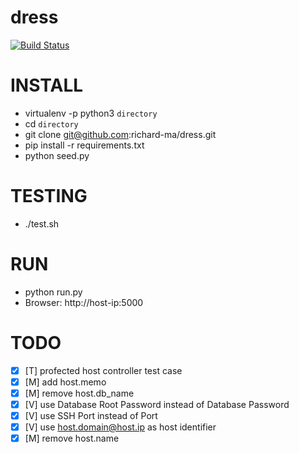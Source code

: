 # dress

[![Build Status](https://travis-ci.org/richard-ma/dress.svg?branch=master)](https://travis-ci.org/richard-ma/dress)

# INSTALL
* virtualenv -p python3 `directory`
* cd `directory`
* git clone git@github.com:richard-ma/dress.git
* pip install -r requirements.txt
* python seed.py

# TESTING
* ./test.sh

# RUN
* python run.py
* Browser: http://host-ip:5000

# TODO
* [x] [T] profected host controller test case
* [x] [M] add host.memo
* [x] [M] remove host.db_name
* [x] [V] use Database Root Password instead of Database Password
* [x] [V] use SSH Port instead of Port
* [x] [V] use host.domain@host.ip as host identifier
* [x] [M] remove host.name
